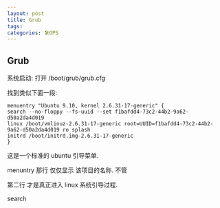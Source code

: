 ```yaml
---
layout: post
title: Grub
tags: 
categories: 🛠OPS
---
```


## Grub

系统启动:
打开
/boot/grub/grub.cfg

找到类似下面一段:

	menuentry "Ubuntu 9.10, kernel 2.6.31-17-generic" {
	search --no-floppy --fs-uuid --set f1bafdd4-73c2-44b2-9a62-d50a2da4d019
	linux /boot/vmlinuz-2.6.31-17-generic root=UUID=f1bafdd4-73c2-44b2-9a62-d50a2da4d019 ro splash
	initrd /boot/initrd.img-2.6.31-17-generic
	}
	

这是一个标准的 ubuntu 引导菜单.

menuntry 那行 仅仅显示 该项目的名称. 不管

第二行 才是真正进入 linux 系统引导过程.

search 





